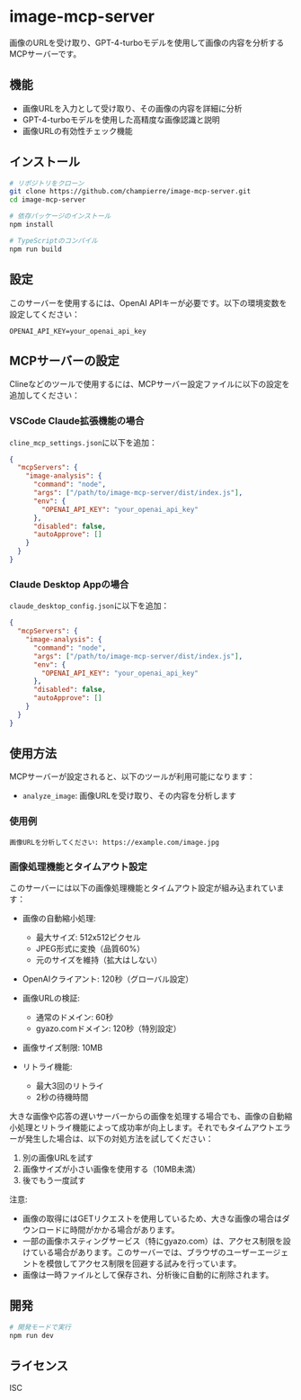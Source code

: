 # image-mcp-server

画像のURLを受け取り、GPT-4-turboモデルを使用して画像の内容を分析するMCPサーバーです。

## 機能

- 画像URLを入力として受け取り、その画像の内容を詳細に分析
- GPT-4-turboモデルを使用した高精度な画像認識と説明
- 画像URLの有効性チェック機能

## インストール

```bash
# リポジトリをクローン
git clone https://github.com/champierre/image-mcp-server.git
cd image-mcp-server

# 依存パッケージのインストール
npm install

# TypeScriptのコンパイル
npm run build
```

## 設定

このサーバーを使用するには、OpenAI APIキーが必要です。以下の環境変数を設定してください：

```
OPENAI_API_KEY=your_openai_api_key
```

## MCPサーバーの設定

Clineなどのツールで使用するには、MCPサーバー設定ファイルに以下の設定を追加してください：

### VSCode Claude拡張機能の場合

`cline_mcp_settings.json`に以下を追加：

```json
{
  "mcpServers": {
    "image-analysis": {
      "command": "node",
      "args": ["/path/to/image-mcp-server/dist/index.js"],
      "env": {
        "OPENAI_API_KEY": "your_openai_api_key"
      },
      "disabled": false,
      "autoApprove": []
    }
  }
}
```

### Claude Desktop Appの場合

`claude_desktop_config.json`に以下を追加：

```json
{
  "mcpServers": {
    "image-analysis": {
      "command": "node",
      "args": ["/path/to/image-mcp-server/dist/index.js"],
      "env": {
        "OPENAI_API_KEY": "your_openai_api_key"
      },
      "disabled": false,
      "autoApprove": []
    }
  }
}
```

## 使用方法

MCPサーバーが設定されると、以下のツールが利用可能になります：

- `analyze_image`: 画像URLを受け取り、その内容を分析します

### 使用例

```
画像URLを分析してください: https://example.com/image.jpg
```

### 画像処理機能とタイムアウト設定

このサーバーには以下の画像処理機能とタイムアウト設定が組み込まれています：

- 画像の自動縮小処理:
  - 最大サイズ: 512x512ピクセル
  - JPEG形式に変換（品質60%）
  - 元のサイズを維持（拡大はしない）

- OpenAIクライアント: 120秒（グローバル設定）
- 画像URLの検証:
  - 通常のドメイン: 60秒
  - gyazo.comドメイン: 120秒（特別設定）
- 画像サイズ制限: 10MB
- リトライ機能:
  - 最大3回のリトライ
  - 2秒の待機時間

大きな画像や応答の遅いサーバーからの画像を処理する場合でも、画像の自動縮小処理とリトライ機能によって成功率が向上します。それでもタイムアウトエラーが発生した場合は、以下の対処方法を試してください：

1. 別の画像URLを試す
2. 画像サイズが小さい画像を使用する（10MB未満）
3. 後でもう一度試す

注意: 
- 画像の取得にはGETリクエストを使用しているため、大きな画像の場合はダウンロードに時間がかかる場合があります。
- 一部の画像ホスティングサービス（特にgyazo.com）は、アクセス制限を設けている場合があります。このサーバーでは、ブラウザのユーザーエージェントを模倣してアクセス制限を回避する試みを行っています。
- 画像は一時ファイルとして保存され、分析後に自動的に削除されます。

## 開発

```bash
# 開発モードで実行
npm run dev
```

## ライセンス

ISC
